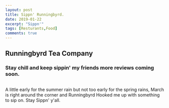 ```yaml
---
layout: post
title: Sippn' Runningbyrd.
date: 2019-01-22
excerpt: "Sippn'"
tags: [Resturants,Food]
comments: true
---
```

## Runningbyrd Tea Company

### Stay chill and keep sippin' my friends more reviews coming soon.

![]({{site.baseurl}}/https://scontent-iad3-1.cdninstagram.com/vp/839d7298f2233920478ccf0b23c433a3/5CC1A1C5/t51.2885-15/e35/50020166_556641874811837_4764047857410100928_n.jpg?_nc_ht=scontent-iad3-1.cdninstagram.com)


A little early for the summer rain but not too early for the spring rains, March is right around the corner and Runningbyrd Hooked me up with something to sip on. Stay Sippn' y'all.


